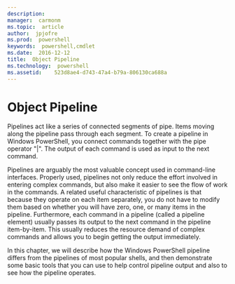 ```yaml
---
description:  
manager:  carmonm
ms.topic:  article
author:  jpjofre
ms.prod:  powershell
keywords:  powershell,cmdlet
ms.date:  2016-12-12
title:  Object Pipeline
ms.technology:  powershell
ms.assetid:    523d8ae4-d743-47a4-b79a-806130ca688a
---
```



# Object Pipeline
Pipelines act like a series of connected segments of pipe. Items moving along the pipeline pass through each segment. To create a pipeline in Windows PowerShell, you connect commands together with the pipe operator "|". The output of each command is used as input to the next command.

Pipelines are arguably the most valuable concept used in command-line interfaces. Properly used, pipelines not only reduce the effort involved in entering complex commands, but also make it easier to see the flow of work in the commands. A related useful characteristic of pipelines is that because they operate on each item separately, you do not have to modify them based on whether you will have zero, one, or many items in the pipeline. Furthermore, each command in a pipeline (called a pipeline element) usually passes its output to the next command in the pipeline item-by-item. This usually reduces the resource demand of complex commands and allows you to begin getting the output immediately.

In this chapter, we will describe how the Windows PowerShell pipeline differs from the pipelines of most popular shells, and then demonstrate some basic tools that you can use to help control pipeline output and also to see how the pipeline operates.

